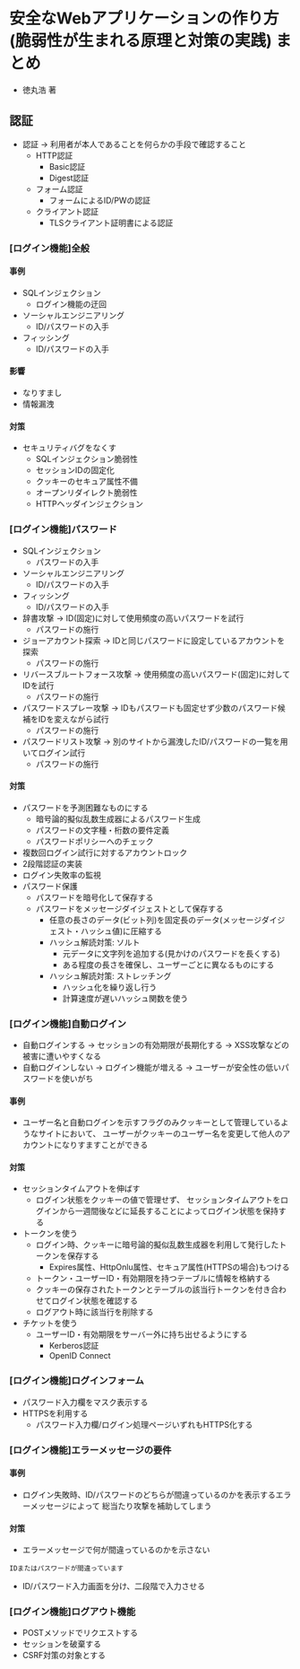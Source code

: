 # 安全なWebアプリケーションの作り方(脆弱性が生まれる原理と対策の実践) まとめ
- 徳丸浩 著

## 認証
- 認証 -> 利用者が本人であることを何らかの手段で確認すること
  - HTTP認証
    - Basic認証
    - Digest認証
  - フォーム認証
    - フォームによるID/PWの認証
  - クライアント認証
    - TLSクライアント証明書による認証

### [ログイン機能]全般
#### 事例
- SQLインジェクション
  - ログイン機能の迂回
- ソーシャルエンジニアリング
  - ID/パスワードの入手
- フィッシング
  - ID/パスワードの入手

#### 影響
- なりすまし
- 情報漏洩

#### 対策
- セキュリティバグをなくす
  - SQLインジェクション脆弱性
  - セッションIDの固定化
  - クッキーのセキュア属性不備
  - オープンリダイレクト脆弱性
  - HTTPヘッダインジェクション

### [ログイン機能]パスワード
- SQLインジェクション
  - パスワードの入手
- ソーシャルエンジニアリング
  - ID/パスワードの入手
- フィッシング
  - ID/パスワードの入手
- 辞書攻撃 -> ID(固定)に対して使用頻度の高いパスワードを試行
  - パスワードの施行
- ジョーアカウント探索 -> IDと同じパスワードに設定しているアカウントを探索
  - パスワードの施行
- リバースブルートフォース攻撃 -> 使用頻度の高いパスワード(固定)に対してIDを試行
  - パスワードの施行
- パスワードスプレー攻撃 -> IDもパスワードも固定せず少数のパスワード候補をIDを変えながら試行
  - パスワードの施行
- パスワードリスト攻撃 -> 別のサイトから漏洩したID/パスワードの一覧を用いてログイン試行
  - パスワードの施行

#### 対策
- パスワードを予測困難なものにする
  - 暗号論的擬似乱数生成器によるパスワード生成
  - パスワードの文字種・桁数の要件定義
  - パスワードポリシーへのチェック
- 複数回ログイン試行に対するアカウントロック
- 2段階認証の実装
- ログイン失敗率の監視
- パスワード保護
  - パスワードを暗号化して保存する
  - パスワードをメッセージダイジェストとして保存する
    - 任意の長さのデータ(ビット列)を固定長のデータ(メッセージダイジェスト・ハッシュ値)に圧縮する
    - ハッシュ解読対策: ソルト
      - 元データに文字列を追加する(見かけのパスワードを長くする)
      - ある程度の長さを確保し、ユーザーごとに異なるものにする
    - ハッシュ解読対策: ストレッチング
      - ハッシュ化を繰り返し行う
      - 計算速度が遅いハッシュ関数を使う

### [ログイン機能]自動ログイン
- 自動ログインする -> セッションの有効期限が長期化する -> XSS攻撃などの被害に遭いやすくなる
- 自動ログインしない -> ログイン機能が増える -> ユーザーが安全性の低いパスワードを使いがち

#### 事例
- ユーザー名と自動ログインを示すフラグのみクッキーとして管理しているようなサイトにおいて、
  ユーザーがクッキーのユーザー名を変更して他人のアカウントになりすますことができる

#### 対策
- セッションタイムアウトを伸ばす
  - ログイン状態をクッキーの値で管理せず、
    セッションタイムアウトをログインから一週間後などに延長することによってログイン状態を保持する
- トークンを使う
  - ログイン時、クッキーに暗号論的擬似乱数生成器を利用して発行したトークンを保存する
    - Expires属性、HttpOnlu属性、セキュア属性(HTTPSの場合)もつける
  - トークン・ユーザーID・有効期限を持つテーブルに情報を格納する
  - クッキーの保存されたトークンとテーブルの該当行トークンを付き合わせてログイン状態を確認する
  - ログアウト時に該当行を削除する
- チケットを使う
  - ユーザーID・有効期限をサーバー外に持ち出せるようにする
    - Kerberos認証
    - OpenID Connect

### [ログイン機能]ログインフォーム
- パスワード入力欄をマスク表示する
- HTTPSを利用する
  - パスワード入力欄/ログイン処理ページいずれもHTTPS化する

### [ログイン機能]エラーメッセージの要件
#### 事例
- ログイン失敗時、ID/パスワードのどちらが間違っているのかを表示するエラーメッセージによって
  総当たり攻撃を補助してしまう

#### 対策
- エラーメッセージで何が間違っているのかを示さない
```
IDまたはパスワードが間違っています
```
- ID/パスワード入力画面を分け、二段階で入力させる

### [ログイン機能]ログアウト機能
- POSTメソッドでリクエストする
- セッションを破棄する
- CSRF対策の対象とする
